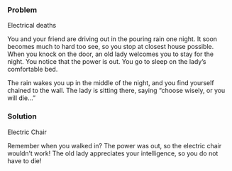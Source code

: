 ### Problem 

Electrical deaths 

You and your friend are driving out in the pouring rain one night. It soon becomes much to hard too see, so you stop at closest house possible. When you knock on the door, an old lady welcomes you to stay for the night. You notice that the power is out. You go to sleep on the lady’s comfortable bed.

The rain wakes you up in the middle of the night, and you find yourself chained to the wall. The lady is sitting there, saying “choose wisely, or you will die…”

### Solution 

Electric Chair

Remember when you walked in? The power was out, so the electric chair wouldn’t work! The old lady appreciates your intelligence, so you do not have to die!



